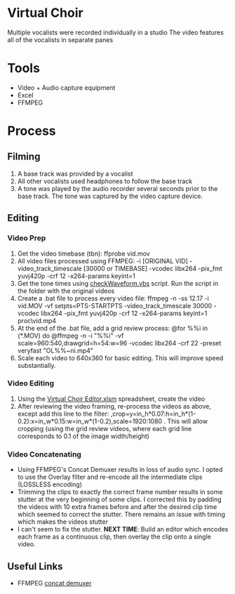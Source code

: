 # Virtual Choir

Multiple vocalists were recorded individually in a studio
The video features all of the vocalists in separate panes

# Tools

* Video + Audio capture equipment
* Excel
* FFMPEG

# Process

## Filming

1) A base track was provided by a vocalist
1) All other vocalists used headphones to follow the base track
1) A tone was played by the audio recorder several seconds prior to the base track.  The tone was captured by the video capture device.

## Editing

### Video Prep

1) Get the video timebase (tbn): ffprobe vid.mov
1) All video files processed using FFMPEG: -i [ORIGINAL VID] -video_track_timescale [30000 or TIMEBASE] -vcodec libx264 -pix_fmt yuvj420p -crf 12 -x264-params keyint=1
1) Get the tone times using [checkWaveform.vbs](https://raw.githubusercontent.com/td0g/film_production_notes/main/VirtualChoir/checkWaveform.vbs) script.  Run the script in the folder with the original videos
1) Create a .bat file to process every video file: ffmpeg -n -ss 12.17 -i vid.MOV -vf setpts=PTS-STARTPTS -video_track_timescale 30000 -vcodec libx264 -pix_fmt yuvj420p -crf 12 -x264-params keyint=1 proc\vid.mp4
1) At the end of the .bat file, add a grid review process: @for %%i in (\*.MOV) do @ffmpeg -n -i "%%i" -vf scale=960:540,drawgrid=h=54:w=96 -vcodec libx264 -crf 22 -preset veryfast "OL\%%~ni.mp4"
1) Scale each video to 640x360 for basic editing.  This will improve speed substantially.

### Video Editing

1) Using the [Virtual Choir Editor.xlsm](https://github.com/td0g/film_production_notes/raw/main/VirtualChoir/Virtual%20Choir%20Editor.zip) spreadsheet, create the video
1) After reviewing the video framing, re-process the videos as above, except add this line to the filter: ,crop=y=in_h\*0.07:h=in_h\*(1-0.2):x=in_w\*0.15:w=in_w\*(1-0.2),scale=1920:1080 .  This will allow cropping (using the grid review videos, where each grid line corresponds to 0.1 of the image width/height)

### Video Concatenating

* Using FFMPEG's Concat Demuxer results in loss of audio sync.  I opted to use the Overlay filter and re-encode all the intermediate clips (LOSSLESS encoding)
* Trimming the clips to exactly the correct frame number results in some stutter at the very beginning of some clips.  I corrected this by padding the videos with 10 extra frames before and after the desired clip time which seemed to correct the stutter.  There remains an issue with timing which makes the videos stutter
* I can't seem to fix the stutter.  **NEXT TIME**: Build an editor which encodes each frame as a continuous clip, then overlay the clip onto a single video.

## Useful Links

* FFMPEG [concat demuxer](http://ffmpeg.org/ffmpeg-formats.html#concat-1)

